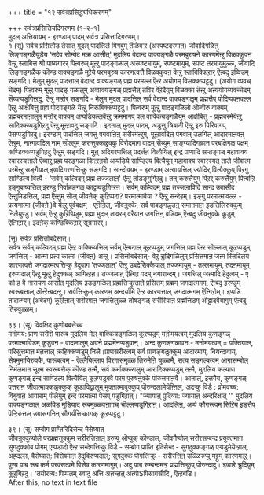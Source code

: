 +++
title = "१२ सर्वत्रप्रसिद्ध्यधिकरणम्"

+++
सर्वत्रप्रसित्तियदिगरणम् (१-२-१]  
मुदल् अत्तियायम् - इरण्डाम् पादम् सर्वत्र प्रसित्तादिगरणम्।  
१ (सू) सर्वत्र प्रसित्तोड तेसात् मुदल् पादत्तिले मिगवुम् तॆळिवऱ्ऱ (अस्पष्टदरमाऩ) जीवादिगळिऩ् लिङ्गङ्गळैयुडैय ‘सदेव सोम्येद मक्र आसीत्' मुदलिय वेदान्द वाक्यङ्गळै परमबुरुषऩे कारणमॆऩ्ऱु विळक्कुवऩ वॆऩ्ऱु स्ताबित्त श्री पाष्यगारर् पिऩ्वरुम् मूऩ्ऱु पादङ्गळाल् अस्पष्टमायुम्, स्पष्टमायुम्, स्पष्ट तरमायुमुळ्ळ, जीवादि लिङ्गङ्गळैक् कॊण्ड वाक्यङ्गळै मुऱैये परमबुरुष कारणत्वत्तै विळक्कुवऩ वॆऩ्ऱु स्ताबिक्किऱार् ऎऩ्बदु इव्विडम् सङ्गदि। मेलुम् मुदल् पादत्ताल् वेदान्द वाक्यङ्गळ् प्रह्म परमल्ल ऎऩ्ऱ अयोगम् विलक्कप्पट्टदु। (अयोग व्यवच् चेदम्) पिऩ्वरुम् मूऩ्ऱु पादङ् गळालुम् अव्वाक्यङ्गळ् प्रह्मत्तैत् तविर वेऱॆदैयुम् विळक्का तॆऩ्ऱु अऩ्ययोगव्यवच्चेदम् सॆय्यप्पडुगिऩ्ऱदु, ऎऩ्ऱु मऱ्ऱोर् सङ्गदि - मेलुम् मुदल् पादत्तिल् सर्व वेदान्द वाक्यङ्गळुम् प्रह्मत्तैप् पोदिप्पवऩवल्ल ऎऩ्ऱु आक्षेबित्तु प्रह्म पोदगङ्गळे यॆऩ्ऱु निरूबिक्कप्पट्टदु। पिऩ्वरुम् मूऩ्ऱु पादङ्गळिलो ऒव्वॊरु वाक्यम् प्रह्मबरमाऩालुम् मऱ्ऱोर् वाक्यम् अप्पडियल्लवॆऩ्ऱु क्रममागप् पल वाक्कियङ्गळैयुम् आक्षेबित्तु - प्रह्मबरमेयॆऩ्ऱु सादिक्कप्पडुगिऱदु ऎऩ्ऱु मूऩ्ऱावदु सङ्गदि। इदऩाल् मुदल् पादम्, अडुत्तु त्रिबादी ऎऩ्ऱु इरु पिरिवागप् पेसप्पडुगिऱदु। इरण्डाम् पादत्तिल् जगत्तु पगवाऩिऩ् सरीरमॆऩ्ऱुम्, मूऩ्ऱावदिल् पगवाऩ् उलगिल् आदारमाऩवऩ् ऎऩ्ऱुम्, नाऩ्गावदिल् नाम् सॊल्लुम् करुत्तुक्कळुक्कु विरोदमाग वादम् सॆय्युम् साङ्ग्यादिगळाऩ परबक्षिगळ् पक्षम् कण्डिक्कप्पडुगिऱदु ऎऩ्ऱुम् सङ्गदि। मुऩ् अदिगरणत्तिल् प्रदर्त्तऩ वित्यैयिल् इन्द्र प्राणादि सप्तङ्गळ् महावाक्य स्वारस्यत्ताले ऎव्वाऱु प्रह्म परङ्गळा किऩ्ऱऩवो अप्पडिये साण्डिल्य वित्यैयुम् महावाक्य स्वारस्यत् ताले जीवात्म परमॆऩ्ऱु सङ्गैयाल् इव्वदिगरणत्तिऱ्कु सङ्गदि। सान्दोक्यम् - इरण्डाम् अत्यायत्तिल् ज्योदिर् वित्यैक्कुप् पिऱगु साण्डिल्य वित्यै - ‘सर्वम् कल्विदम् प्रह्म तज्जलाऩ्' ऎऩ्ऱु तॊडङ्गुगिऱदु। तऩ् करुत्तैयुम् पिऱर् करुत्तैयुम् पिऩ्बऱ्ऱि इङ्गुबाष्यत्तिल् इरण्डु निर्वाहङ्गळ् काट्टप्पडुगिऩ्ऱऩ। सर्वम् कल्विदम् प्रह्म तज्जलाविदि सान्द उबासीद ऎऩ्ऩुमिडत्तिल्, प्रह्म ऎऩ्ऩुम् सॊल् जीवऩैक् कुऱिप्पदा? परमात्मावैया ? ऎऩ्ऱु सन्देहम्। इङ्गु परमात्मावल्ल - प्रत्यगात्मा (जीवऩे )वे यॆऩ्ऱु पूर्वबक्षम्। एऩॆऩिल्, जीवऩुक्के, सर्व पाबङ्गळुडऩ् समाऩमाऩ इडत्तिलिरुक्कुम् निलैयुण्डु। सर्वम् ऎऩ्ऱु कुऱिप्पिडुम् प्रह्मा मुदल् तावरम् वरैयाऩ जगत्तिऩ् वडिवम् ऎऩ्बदु जीवऩुक्के कूडुम् ऎऩ्गिऱार्। इदऩैक् कण्डिक्किऱार् सूत्रगारर्।

(सू) सर्वत्र प्रसित्तोबदेसात्।  
सर्वत्र सर्वम् कल्विदम् प्रह्म ऎऩ्ऱ वाक्कियत्तिल् सर्वम् ऎऩ्बदाल् कूऱप्पडुम् जगत्तिल् प्रह्म ऎऩ्ऱ सॊल्लाल् कूऱप्पडुम् जगत्तिल् - आत्मा प्रत्य कात्मा (जीवऩ्) अऩ्ऱु। प्रसित्तोबदेसात्- वेऱु च्रुदिगळिलुम् प्रसित्तमाऩ जऩ्म स्तिदिलय कारणत्वत्तै जगदात्मत्वत्तिऱ्कु हेदुवाग 'तज्जलाऩ्' ऎऩ्ऱु उबदेसिक्कैयाल् तज्जमायुम् - तल्लमायुम्, तदऩमायुम् इरुप्पदाल् ऎऩ्ऱु मूऩ्ऱु हेदुक्कळ् आगिऩ्ऱऩ। तज्जलाऩ् ऎऩ्गिऱ पदम् नगारान्दम्। जगत्तिल् जऩ्मादि हेदुत्वम् - ए को ह वै नारायण आसीत् मुदलिय इडङ्गळिल् प्रह्मत्तिऱ्कुत्ताऩे प्रसित्तम् प्रह्मम् जगदात्मगम्, ऎऩ्बदु इरण्डुम् स्वरूबत्ताल् ऒऩ्ऱॆऩ्बदऩ्ऱु। सर्वत्तिऱ्कुम् कारणम् अन्दर्यामि ऎऩ्ऱ कारणत्ताल् जगदात्मगम् ऎऩ्गिऱोम्। इप्पडि तादात्म्यम् (अबेदम्) कूऱिऩाल् सरीरमाऩ जगत्तिलुळ्ळ तोषङ्गळ् सरीरियाऩ प्रह्मत्तिडम् ऒट्टादवैयागुम् ऎऩ्बदु तिरुवुळ्ळम्।

३३। (सू) विवक्षिद कुणोबबत्तेच्च  
मऩोमय: प्राण सरीरो पारूब मुदलिय मेल् वाक्कियङ्गळिल् कूऱप्पडुम् मऩोमयत्वम् मुदलिय कुणङ्गळ् परमात्माविडम् कूडुवऩ - वादलालुम् अवऩे प्रह्ममॆऩप्पडुवाऩ्। अन्द कुणङ्गळावऩ:- मऩोमयत्वम् = पक्तियाल्, परिसुत्तमाऩ मऩत्ताल् क्रहिक्कप्पडुम् निलै।प्राणसरीरत्वम् सर्व प्राणङ्गळुक्कुम् आदारमाय्, नियन्दावाय्, सेषमुमायिरुक्कै, पारूबत्वम् - ऎल्लैयिल्लाप् पिरगासमुळ्ळ तिरुमेऩि युळ्ळमै, सत्य सङ्गल्बत्वम् आगासम्बोल् निर्मलमाऩ सूक्ष्म स्वरूबत्तैक् कॊण्ड तऩ्मै, सर्व कर्माक्कळालुम् आरादिक्कप्पडुम् तऩ्मै, मुदलिय कल्याण कुणङ्गळ् इन्द साण्डिल्य वित्यैयिल् कूऱप्पडुबवै परम पुरुषऩुक्के पॊरुत्तमाऩवै। आऩाल्, इत्तगैय, कुणङ्गळ् पत्तराऩ जीवात्माक्कळुक्कुक् कूडाविट्टालुम् मुक्तात्मावुक्कुप् पॊरुन्दलामेयॆऩ्ऩिल्, अदऱ्कु विडै : व्रोमवच्च: विबुवाऩ आगासम् पोलेयुम् इन्द परमात्मा पेसप् पडुगिऱाऩ्। "ज्यायाऩ् प्रुदिव्या: ज्यायाऩ् अन्दरिक्षात् '” मुदलिय वाक्यङ्गळाल् अळविड मुडियाद रूबमुळ्ळवऩागच् चॊल्लप्पडुगिऱाऩ्। आदलिऩ्, अर्प्प कौगस्त्वम् सिऱिय इडत्तैप् पॆऱ्ऱिरुत्तल् उबासगऩिऩ् सौगर्यत्तिऱ्कागक् कूऱप्पट्टदु।

३९। (सू) सम्बोग प्राप्तिरिदिसेन्द मैसेष्यात्  
जीवऩुक्कुप्पोले परप्रह्मत्तुक्कुम् सरीरत्तिऩाल् इरुप्पु ऒप्पुक् कॊण्डाल्, जीवऩैप्पोल् सरीरसम्बन्द प्रयुक्तमाऩ सुगदुक्कोब पोगम् एऱ्पडादो ऎऩ्ऱ सन्देगत्तिऱ्कु विडै - सम्बोग प्राप्ति इदिसेन्द - सुगदुक्कङ्गळ् एऱ्पडुमेयॆऩ्ऱाल्, अह्दल्ल, वैसेष्यात्: विसेषमाऩ हेदुविरुप्पदाल्; सुगदुक्क पोगत्तिऱ्कु - सरीरत्तिऩ् उळ्ळिरुप्पु मट्टुम् कारणमऩ्ऱु। पुण्य पाब रूब कर्म परवसत्वमे विसेष कारणमागुम्। अदु पाब सम्बन्दमऱ्ऱ प्रह्मत्तिऱ्कुप् पॊरुन्दादु। इव्वाऱे च्रुदियुम् कूऱुगिऱदु। 'तयोरऩ्य: पिप्पलम् स्वादु अत्ति अऩच्ऩऩ् अऩ्योSपिसागसीदि', ऎऩ्ऱबडि।   
After this, no text in text file









